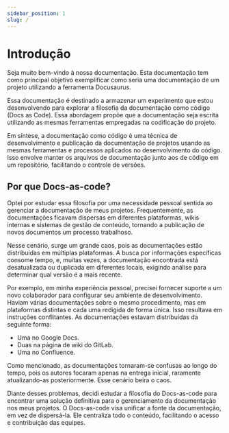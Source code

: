 ```yaml
---
sidebar_position: 1
slug: /
---
```


# Introdução

Seja muito bem-vindo à nossa documentação. Esta documentação tem como principal objetivo exemplificar como seria uma documentação de um projeto utilizando a ferramenta Docusaurus.

Essa documentação é destinado a armazenar um experimento que estou desenvolvendo para explorar a filosofia da documentação como código (Docs as Code). Essa abordagem propõe que a documentação seja escrita utilizando as mesmas ferramentas empregadas na codificação do projeto.

Em síntese, a documentação como código é uma técnica de desenvolvimento e publicação da documentação de projetos usando as mesmas ferramentas e processos aplicados no desenvolvimento do código. Isso envolve manter os arquivos de documentação junto aos de código em um repositório, facilitando o controle de versões.

## Por que Docs-as-code?

Optei por estudar essa filosofia por uma necessidade pessoal sentida ao gerenciar a documentação de meus projetos. Frequentemente, as documentações ficavam dispersas em diferentes plataformas, wikis internas e sistemas de gestão de conteúdo, tornando a publicação de novos documentos um processo trabalhoso.

Nesse cenário, surge um grande caos, pois as documentações estão distribuídas em múltiplas plataformas. A busca por informações específicas consome tempo, e, muitas vezes, a documentação encontrada está desatualizada ou duplicada em diferentes locais, exigindo análise para determinar qual versão é a mais recente.

Por exemplo, em minha experiência pessoal, precisei fornecer suporte a um novo colaborador para configurar seu ambiente de desenvolvimento. Haviam várias documentações sobre o mesmo procedimento, mas em plataformas distintas e cada uma redigida de forma única. Isso resultava em instruções conflitantes. As documentações estavam distribuídas da seguinte forma:

- Uma no Google Docs.
- Duas na página de wiki do GitLab.
- Uma no Confluence.

Como mencionado, as documentações tornaram-se confusas ao longo do tempo, pois os autores focaram apenas na entrega inicial, raramente atualizando-as posteriormente. Esse cenário beira o caos.

Diante desses problemas, decidi estudar a filosofia do Docs-as-code para encontrar uma solução definitiva para o gerenciamento da documentação nos meus projetos. O Docs-as-code visa unificar a fonte da documentação, em vez de dispersá-la. Ele centraliza todo o conteúdo, facilitando o acesso e contribuição das equipes.
